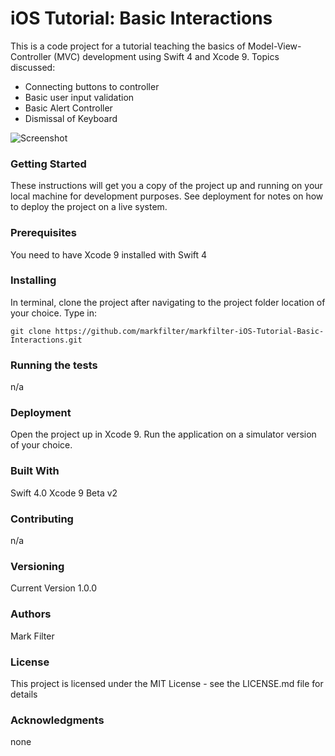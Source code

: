 # iOS Tutorial: Basic Interactions

This is a code project for a tutorial teaching the basics of Model-View-Controller (MVC) development using Swift 4 and Xcode 9. Topics discussed:
* Connecting buttons to controller
* Basic user input validation
* Basic Alert Controller
* Dismissal of Keyboard


![Screenshot](https://github.com/markfilter/markfilter-iOS-Tutorial-Basic-Interactions/Project-Screenshot.png)


### Getting Started

These instructions will get you a copy of the project up and running on your local machine for development purposes. See deployment for notes on how to deploy the project on a live system.

### Prerequisites

You need to have Xcode 9 installed with Swift 4

### Installing

In terminal, clone the project after navigating to the project folder location of your choice.  Type in:
```
git clone https://github.com/markfilter/markfilter-iOS-Tutorial-Basic-Interactions.git
```

### Running the tests

n/a

### Deployment

Open the project up in Xcode 9.  Run the application on a simulator version of your choice.

### Built With

Swift 4.0
Xcode 9 Beta v2

### Contributing

n/a

### Versioning

Current Version 1.0.0

### Authors

Mark Filter

### License

This project is licensed under the MIT License - see the LICENSE.md file for details

### Acknowledgments

none
